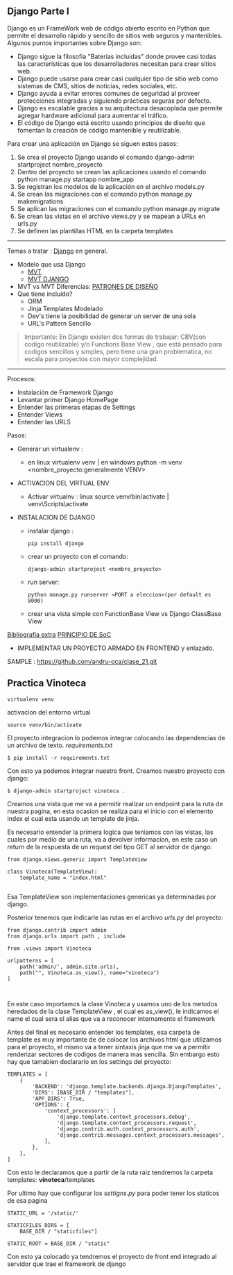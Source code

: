 ## Django Parte I

Django es un FrameWork web de código abierto escrito en Python que permite el desarrollo rápido y sencillo de sitios web seguros y mantenibles. Algunos puntos importantes sobre Django son:

-   Django sigue la filosofía "Baterías incluidas" donde provee casi todas las características que los desarrolladores necesitan para crear sitios web.
-   Django puede usarse para crear casi cualquier tipo de sitio web como sistemas de CMS, sitios de noticias, redes sociales, etc.
-   Django ayuda a evitar errores comunes de seguridad al proveer protecciones integradas y siguiendo prácticas seguras por defecto.
-   Django es escalable gracias a su arquitectura desacoplada que permite agregar hardware adicional para aumentar el tráfico.
-   El código de Django está escrito usando principios de diseño que fomentan la creación de código mantenible y reutilizable.

Para crear una aplicación en Django se siguen estos pasos:

1. Se crea el proyecto Django usando el comando django-admin startproject nombre_proyecto
2. Dentro del proyecto se crean las aplicaciones usando el comando python manage.py startapp nombre_app
3. Se registran los modelos de la aplicación en el archivo models.py
4. Se crean las migraciones con el comando python manage.py makemigrations
5. Se aplican las migraciones con el comando python manage.py migrate
6. Se crean las vistas en el archivo views.py y se mapean a URLs en urls.py
7. Se definen las plantillas HTML en la carpeta templates

---

Temas a tratar : [Django](https://www.djangoproject.com/) en general.

-   Modelo que usa Django
    -   [MVT](https://www.geeksforgeeks.org/django-project-mvt-structure/)
    -   [MVT DJANGO](https://www.youtube.com/watch?v=cyP4Uw2b2XM)
-   MVT vs MVT Diferencias: [PATRONES DE DISEÑO](https://www.youtube.com/watch?v=zhSDjntidws)
-   Que tiene incluído?
    -   ORM
    -   Jinja Templates Modelado
    -   Dev's tiene la posibilidad de generar un server de una sola
    -   URL's Pattern Sencillo

> Importante:
> En Django existen dos formas de trabajar: CBV(con codigo reutilizable) y/o Functions Base View , que está pensado para codigos sencillos y simples, pero tiene una gran problematica, no escala para proyectos con mayor complejidad.

---

Procesos:

-   Instalación de Framework Django
-   Levantar primer Django HomePage
-   Entender las primeras etapas de Settings
-   Entender Views
-   Entender las URLS

Pasos:

-   Generar un virtualenv :

    -   en linux virtualenv venv | en windows python -m venv <nombre_proyecto:generalmente VENV>

- ACTIVACION DEL VIRTUAL ENV

    -   Activar virtualnv  : linux source venv/bin/activate | venv\Scripts\activate

- INSTALACION DE DJANGO
  
    -   instalar django :
        ```
        pip install django
        ```
    -   crear un proyecto con el comando:

        ```
        django-admin startproject <nombre_proyecto>
        ```

    -   run server:
        ```
        python manage.py runserver <PORT a eleccion>(por default es 8000)
        ```
    -   crear una vista simple con FunctionBase View vs Django ClassBase View

[Bibliografia extra](https://docs.hektorprofe.net/django/web-personal/patron-mvt-modelo-vista-template/)
[PRINCIPIO DE SoC](https://dev.to/tamerlang/separation-of-concerns-the-simple-way-4jp2)

-   IMPLEMENTAR UN PROYECTO ARMADO EN FRONTEND y enlazado.

SAMPLE : https://github.com/andru-oca/clase_21.git


Practica Vinoteca
---

```
virtualenv venv

```

activacion del entorno virtual


```
source venv/bin/activate

```

El proyecto integracion lo podemos integrar colocando las dependencias de un archivo de texto.
_requirements.txt_

```
$ pip install -r requirements.txt

```
Con esto ya podemos integrar nuestro front.
Creamos nuestro proyecto con django:

```
$ django-admin startproject vinoteca .
```

Creamos una vista que me va a permitir realizar un endpoint para la ruta de nuestra pagina, en esta ocasion se realiza para el inicio con el elemento index el cual esta usando un template de jinja.


Es necesario entender la primera logica que teniamos con las vistas, las cuales por medio de una ruta, va a devolver informacion, en este caso un return de la respuesta de un request del tipo GET al servidor de django:

```
from django.views.generic import TemplateView

class Vinoteca(TemplateView):
    template_name = "index.html"
    
```

Esa TemplateView son implementaciones genericas ya determinadas por django.

Posterior tenemos que indicarle las rutas en el archivo _urls.py_ del proyecto:

```
from django.contrib import admin
from django.urls import path , include

from .views import Vinoteca

urlpatterns = [
    path('admin/', admin.site.urls),
    path("", Vinoteca.as_view(), name="vinoteca")
]

    
```

En este caso importamos la clase Vinoteca y usamos uno de los metodos heredados de la clase TemplateView , el cual es as_view(), le indicamos el name el cual sera el alias que va a reconocer internamente el framework

Antes del final es necesario entender los templates, esa carpeta de template es muy importante de de colocar los archivos html que utilizamos para el proyecto, el mismo va a tener sintaxis jinja que me va a permitir renderizar sectores de codigos de manera mas sencilla.
Sin embargo esto hay que tamabien declararlo en los settings del proyecto:

```
TEMPLATES = [
    {
        'BACKEND': 'django.template.backends.django.DjangoTemplates',
        'DIRS': [BASE_DIR / "templates"],
        'APP_DIRS': True,
        'OPTIONS': {
            'context_processors': [
                'django.template.context_processors.debug',
                'django.template.context_processors.request',
                'django.contrib.auth.context_processors.auth',
                'django.contrib.messages.context_processors.messages',
            ],
        },
    },
]

```


Con esto le declaramos que a partir de la ruta raiz tendremos la carpeta templates: **vinoteca**/templates


Por ultimo hay que configurar los _settigns.py_ para poder tener los staticos de esa pagina 

```
STATIC_URL = '/static/'

STATICFILES_DIRS = [
    BASE_DIR / "staticfiles"]

STATIC_ROOT = BASE_DIR / "static"
```
Con esto ya colocado ya tendremos el proyecto de front end integrado al servidor que trae el framework de django

